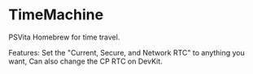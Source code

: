 # TimeMachine
PSVita Homebrew for time travel.

Features: 
 Set the "Current, Secure, and Network RTC" to anything you want,
 Can also change the CP RTC on DevKit.
